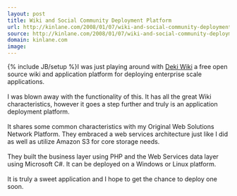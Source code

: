 ```yaml
---
layout: post
title: Wiki and Social Community Deployment Platform
url: http://kinlane.com/2008/01/07/wiki-and-social-community-deployment-platform/
source: http://kinlane.com/2008/01/07/wiki-and-social-community-deployment-platform/
domain: kinlane.com
image: 
---
```

{% include JB/setup %}I was just playing around with <a href="http://wiki.mindtouch.com">Deki Wiki</a> a free open source wiki and application platform for deploying enterprise scale applications.<br /><br />I was blown away with the functionality of this.  It has all the great Wiki characteristics, however it goes a step further and truly is an application deployment platform.<br /><br />It shares some common characteristics with my Original Web Solutions Network Platform.  They embraced a web services architecture just like I did as well as utilize Amazon S3 for core storage needs.<br /><br />They built the business layer using PHP and the Web Services data layer using Microsoft C#.   It can be deployed on a Windows or Linux platform.<br /><br />It is truly a sweet application and I hope to get the chance to deploy one soon.